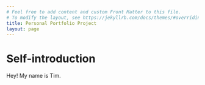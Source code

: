 ```yaml
---
# Feel free to add content and custom Front Matter to this file.
# To modify the layout, see https://jekyllrb.com/docs/themes/#overriding-theme-defaults
title: Personal Portfolio Project
layout: page
---
```


# Self-introduction

Hey! My name is Tim.
